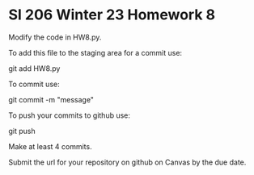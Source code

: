 # SI 206 Winter 23 Homework 8

Modify the code in HW8.py.

To add this file to the staging area for a commit use:

git add HW8.py

To commit use:

git commit -m "message"

To push your commits to github use:

git push

Make at least 4 commits.

Submit the url for your repository on github on Canvas by the due date.
